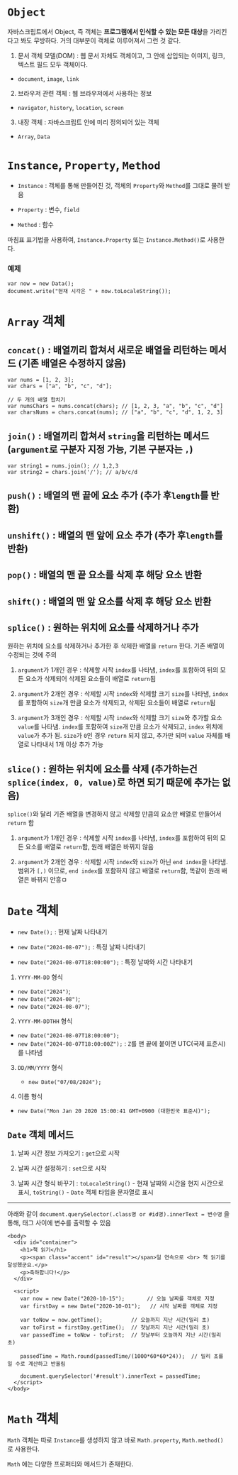# `Object`

자바스크립트에서 Object, 즉 객체는 **프로그램에서 인식할 수 있는 모든 대상**을 가리킨다고 봐도 무방하다. 거의 대부분이 객체로 이루어져서 그런 것 같다.

1. 문서 객체 모델(DOM) : 웹 문서 자체도 객체이고, 그 안에 삽입되는 이미지, 링크, 텍스트 필드 모두 객체이다. 
  - `document`, `image`, `link`

2. 브라우저 관련 객체 : 웹 브라우저에서 사용하는 정보
  - `navigator`, `history`, `location`, `screen`

3. 내장 객체 : 자바스크립트 안에 미리 정의되어 있는 객체
  - `Array`, `Data`

# `Instance`, `Property`, `Method`

- `Instance` : 객체를 통해 만들어진 것, 객체의 `Property`와 `Method`를 그대로 물려 받음

- `Property` : 변수, `field`

- `Method` : 함수

마침표 표기법을 사용하여, `Instance.Property` 또는 `Instance.Method()`로 사용한다.

### 예제

```
var now = new Data();
document.write("현재 시각은 " + now.toLocaleString());
```

# `Array` 객체

## `concat()` : 배열끼리 합쳐서 새로운 배열을 리턴하는 메서드 (기존 배열은 수정하지 않음)

```
var nums = [1, 2, 3];
var chars = ["a", "b", "c", "d"];

// 두 개의 배열 합치기
var numsChars = nums.concat(chars); // [1, 2, 3, "a", "b", "c", "d"]
var charsNums = chars.concat(nums); // ["a", "b", "c", "d", 1, 2, 3]
```

## `join()` : 배열끼리 합쳐서 `string`을 리턴하는 메서드 (`argument`로 구분자 지정 가능, 기본 구분자는 `,`)

```
var string1 = nums.join(); // 1,2,3
var string2 = chars.join('/'); // a/b/c/d
```

## `push()` : 배열의 맨 끝에 요소 추가 (추가 후`length`를 반환)

## `unshift()` : 배열의 맨 앞에 요소 추가 (추가 후`length`를 반환)

## `pop()` : 배열의 맨 끝 요소를 삭제 후 해당 요소 반환

## `shift()` : 배열의 맨 앞 요소를 삭제 후 해당 요소 반환

## `splice()` : 원하는 위치에 요소를 삭제하거나 추가

원하는 위치에 요소를 삭제하거나 추가한 후 삭제한 배열을 `return` 한다. 기존 배열이 수정되는 것에 주의

1. `argument`가 1개인 경우 : 삭제할 시작 `index`를 나타냄, `index`를 포함하여 뒤의 모든 요소가 삭제되어 삭제된 요소들이 배열로 `return`됨

2. `argument`가 2개인 경우 : 삭제할 시작 `index`와 삭제할 크기 `size`를 나타냄, `index`를 포함하여 `size`개 만큼 요소가 삭제되고, 삭제된 요소들이 배열로 `return`됨

3. `argument`가 3개인 경우 : 삭제할 시작 `index`와 삭제할 크기 `size`와 추가할 요소 `value`를 나타냄. 
`index`를 포함하여 `size`개 만큼 요소가 삭제되고, `index` 위치에 `value`가 추가 됨. `size`가 `0`인 경우 `return` 되지 않고, 추가만 되며 `value` 자체를 배열로 나타내서 1개 이상 추가 가능


## `slice()` : 원하는 위치에 요소를 삭제 (추가하는건 `splice(index, 0, value)`로 하면 되기 때문에 추가는 없음)

`splice()`와 달리 기존 배열을 변경하지 않고 삭제할 만큼의 요소만 배열로 만들어서 `return` 함

1. `argument`가 1개인 경우 : 삭제할 시작 `index`를 나타냄, `index`를 포함하여 뒤의 모든 요소를 배열로 `return`함, 원래 배열은 바뀌지 않음

2. `argument`가 2개인 경우 : 삭제할 시작 `index`와 `size`가 아닌 `end index`을 나타냄. 범위가 `[,)` 이므로, `end index`를 포함하지 않고 배열로 `return`함, 똑같이 원래 배열은 바뀌지 안흥ㅁ

# `Date` 객체

- `new Date();` : 현재 날짜 나타내기

- `new Date("2024-08-07");` : 특정 날짜 나타내기

- `new Date("2024-08-07T18:00:00");` : 특정 날짜와 시간 나타내기

1. `YYYY-MM-DD` 형식
  - `new Date("2024")`;
  - `new Date("2024-08")`;
  - `new Date("2024-08-07")`;

2. `YYYY-MM-DDTHH` 형식
  - `new Date("2024-08-07T18:00:00");`
  - `new Date("2024-08-07T18:00:00Z");` : `Z`를 맨 끝에 붙이면 UTC(국제 표준시)를 나타냄

3. `DD/MM/YYYY` 형식
   - `new Date("07/08/2024");`

4. 이름 형식
  - `new Date("Mon Jan 20 2020 15:00:41 GMT+0900 (대한민국 표준시)");`

## `Date` 객체 메서드

1. 날짜 시간 정보 가져오기 : `get`으로 시작

2. 날짜 시간 설정하기 : `set`으로 시작

3. 날짜 시간 형식 바꾸기 : `toLocaleString()` - 현재 날짜와 시간을 현지 시간으로 표시, `toString()` - `Date` 객체 타입을 문자열로 표시

---

아래와 같이 `document.querySelector(.class명 or #id명).innerText = 변수명` 을 통해, 태그 사이에 변수를 출력할 수 있음

```
<body>
  <div id="container">
    <h1>책 읽기</h1>
    <p><span class="accent" id="result"></span>일 연속으로 <br> 책 읽기를 달성했군요.</p>
    <p>축하합니다!</p>
  </div>  

  <script>
    var now = new Date("2020-10-15");       // 오늘 날짜를 객체로 지정
    var firstDay = new Date("2020-10-01");   // 시작 날짜를 객체로 지정

    var toNow = now.getTime();         // 오늘까지 지난 시간(밀리 초)
    var toFirst = firstDay.getTime();  // 첫날까지 지난 시간(밀리 초) 
    var passedTime = toNow - toFirst;  // 첫날부터 오늘까지 지난 시간(밀리 초)

    passedTime = Math.round(passedTime/(1000*60*60*24));  // 밀리 초를 일 수로 계산하고 반올림

    document.querySelector('#result').innerText = passedTime;
  </script>
</body>
```

# `Math` 객체

`Math` 객체는 따로 `Instance`를 생성하지 않고 바로 `Math.property`, `Math.method()` 로 사용한다.

`Math` 에는 다양한 프로퍼티와 메서드가 존재한다.
